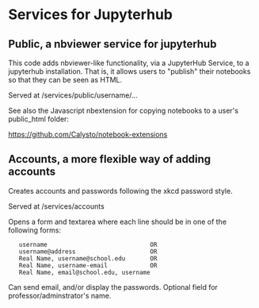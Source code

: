 # Services for Jupyterhub

## Public, a nbviewer service for jupyterhub

This code adds nbviewer-like functionality, via a JupyterHub Service, to a jupyterhub installation. 
That is, it allows users to "publish" their notebooks so that they can be seen as HTML.

Served at /services/public/username/... 

See also the Javascript nbextension for copying notebooks to a user's public_html folder:

https://github.com/Calysto/notebook-extensions

## Accounts, a more flexible way of adding accounts

Creates accounts and passwords following the xkcd password style.

Served at /services/accounts

Opens a form and textarea where each line should be in one of the following forms:

```
   username                             OR
   username@address                     OR
   Real Name, username@school.edu       OR
   Real Name, username-email            OR
   Real Name, email@school.edu, username
```

Can send email, and/or display the passwords. Optional field for professor/adminstrator's name.
